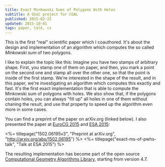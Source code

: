 ```yaml
---
title: Exact Minkowski Sums of Polygons With Holes
subtitle: A GSoC project for CGAL
published: 2015-02-22
updated: 2015-10-01
tags: paper, talk, cs
---
```


This is the first "real" scientific paper which I coauthored. It's about the design and implementation of an algorithm which computes the so called *Minkowski sum* of two polygons.

I like to explain the topic like this: Imagine you have two stamps of arbitrary shape. First, you stamp one of them on paper, and then, you mark a point on the second one and stamp all over the other one, so that the point is inside of the first stamp. We're interested in the shape of the result, and in this paper, we're investigating an algorithm which computes this exactly and fast. It's the first exact implementation that is able to compute the Minkowski sum of polygons with holes. We also show that, if the polygons contain holes, you can always "fill up" all holes in one of them without chaning the result, and use that property to speed up the algorithm even more in some cases.

You can find a preprint of the paper on arXiv.org (linked below). I also presented the paper at [EuroCG 2015](http://eurocg15.fri.uni-lj.si/) and [ESA 2015](http://algo2015.upatras.gr/esa/):

<%= titlepage("1502.06195v3", "Preprint at arXiv.org", "http://arxiv.org/abs/1502.06195") %>
<%= titlepage("exact-ms-of-pwhs-talk", "Talk at ESA 2015") %>

The resulting implementation has become part of the open source [Computational Geometry Algorithms Library](http://cgal.org), starting from version 4.7.
